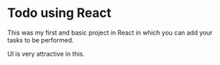 # Todo using React

This was my first and basic project in React in which you can add your tasks to be performed.

UI is very attractive in this.








 



















































































